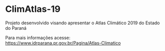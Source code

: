 # ClimAtlas-19

Projeto desenvolvido visando apresentar o Atlas Climático 2019 do Estado do Paraná

Para mais informações acesse:
https://www.idrparana.pr.gov.br/Pagina/Atlas-Climatico
